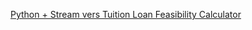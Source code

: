 [Python + Stream vers Tuition Loan Feasibility Calculator](https://degree-loan-feasibility.streamlit.app/)
